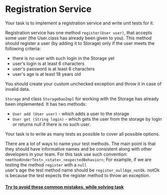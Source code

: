 # Registration Service

Your task is to implement a registration service and write unit tests for it.

Registration service has one method `register(User user)`, that accepts some user (the User.class has already been given to you).
This method should register a user (by adding it to Storage) only if the user meets the following criteria:
- there is no user with such login in the Storage yet
- user's login is at least 6 characters
- user's password is at least 6 characters
- user's age is at least 18 years old


You should create your custom unchecked exception and throw it in case of invalid data.

`Storage` and class `StorageDaoImpl` for working with the Storage has already been implemented. It has two methods:
- `User add (User user)`  - which adds a user to the storage
- `User get (String login)` - which gets the user from the storage by login or returns null if there is no such user.

Your task is to write as many tests as possible to cover all possible options.

There are a lot of ways to name your test methods. The main point is that they should have informative 
names and be consistent along with other developers in your team. For this task use such convention:
`<methodUnderTest>_<state>_<expectedBehavior>`; For example, if we are testing the method `register` with a `null`  
user's age the test method name should be `register_nullAge_notOk`. notOk is because
the test expects the register method to throw an exception.

#### [Try to avoid these common mistakes, while solving task](https://mate-academy.github.io/jv-program-common-mistakes/java-core/junit/registration-validation)
